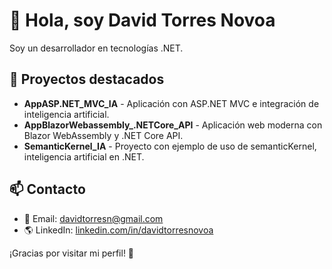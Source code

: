 # 👋 Hola, soy David Torres Novoa

Soy un desarrollador en tecnologías .NET.

## 📌 Proyectos destacados
- **AppASP.NET_MVC_IA** - Aplicación con ASP.NET MVC e integración de inteligencia artificial.  
- **AppBlazorWebassembly_.NETCore_API** - Aplicación web moderna con Blazor WebAssembly y .NET Core API.  
- **SemanticKernel_IA** - Proyecto con ejemplo de uso de semanticKernel, inteligencia artificial en .NET.  

## 📫 Contacto
- 📧 Email: [davidtorresn@gmail.com](mailto:davidtorresn@gmail.com)  
- 🌎 LinkedIn: [linkedin.com/in/davidtorresnovoa](https://www.linkedin.com/in/davidtorresnovoa)  

¡Gracias por visitar mi perfil! 🚀
